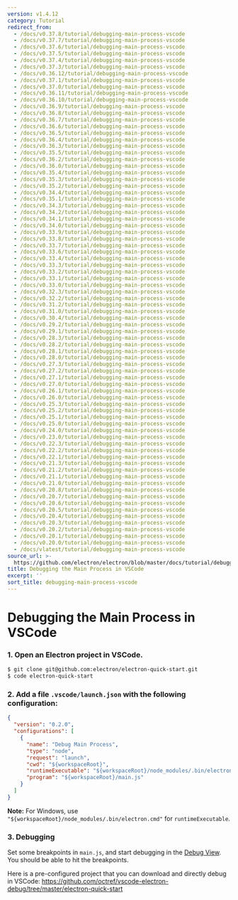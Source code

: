 ```yaml
---
version: v1.4.12
category: Tutorial
redirect_from:
  - /docs/v0.37.8/tutorial/debugging-main-process-vscode
  - /docs/v0.37.7/tutorial/debugging-main-process-vscode
  - /docs/v0.37.6/tutorial/debugging-main-process-vscode
  - /docs/v0.37.5/tutorial/debugging-main-process-vscode
  - /docs/v0.37.4/tutorial/debugging-main-process-vscode
  - /docs/v0.37.3/tutorial/debugging-main-process-vscode
  - /docs/v0.36.12/tutorial/debugging-main-process-vscode
  - /docs/v0.37.1/tutorial/debugging-main-process-vscode
  - /docs/v0.37.0/tutorial/debugging-main-process-vscode
  - /docs/v0.36.11/tutorial/debugging-main-process-vscode
  - /docs/v0.36.10/tutorial/debugging-main-process-vscode
  - /docs/v0.36.9/tutorial/debugging-main-process-vscode
  - /docs/v0.36.8/tutorial/debugging-main-process-vscode
  - /docs/v0.36.7/tutorial/debugging-main-process-vscode
  - /docs/v0.36.6/tutorial/debugging-main-process-vscode
  - /docs/v0.36.5/tutorial/debugging-main-process-vscode
  - /docs/v0.36.4/tutorial/debugging-main-process-vscode
  - /docs/v0.36.3/tutorial/debugging-main-process-vscode
  - /docs/v0.35.5/tutorial/debugging-main-process-vscode
  - /docs/v0.36.2/tutorial/debugging-main-process-vscode
  - /docs/v0.36.0/tutorial/debugging-main-process-vscode
  - /docs/v0.35.4/tutorial/debugging-main-process-vscode
  - /docs/v0.35.3/tutorial/debugging-main-process-vscode
  - /docs/v0.35.2/tutorial/debugging-main-process-vscode
  - /docs/v0.34.4/tutorial/debugging-main-process-vscode
  - /docs/v0.35.1/tutorial/debugging-main-process-vscode
  - /docs/v0.34.3/tutorial/debugging-main-process-vscode
  - /docs/v0.34.2/tutorial/debugging-main-process-vscode
  - /docs/v0.34.1/tutorial/debugging-main-process-vscode
  - /docs/v0.34.0/tutorial/debugging-main-process-vscode
  - /docs/v0.33.9/tutorial/debugging-main-process-vscode
  - /docs/v0.33.8/tutorial/debugging-main-process-vscode
  - /docs/v0.33.7/tutorial/debugging-main-process-vscode
  - /docs/v0.33.6/tutorial/debugging-main-process-vscode
  - /docs/v0.33.4/tutorial/debugging-main-process-vscode
  - /docs/v0.33.3/tutorial/debugging-main-process-vscode
  - /docs/v0.33.2/tutorial/debugging-main-process-vscode
  - /docs/v0.33.1/tutorial/debugging-main-process-vscode
  - /docs/v0.33.0/tutorial/debugging-main-process-vscode
  - /docs/v0.32.3/tutorial/debugging-main-process-vscode
  - /docs/v0.32.2/tutorial/debugging-main-process-vscode
  - /docs/v0.31.2/tutorial/debugging-main-process-vscode
  - /docs/v0.31.0/tutorial/debugging-main-process-vscode
  - /docs/v0.30.4/tutorial/debugging-main-process-vscode
  - /docs/v0.29.2/tutorial/debugging-main-process-vscode
  - /docs/v0.29.1/tutorial/debugging-main-process-vscode
  - /docs/v0.28.3/tutorial/debugging-main-process-vscode
  - /docs/v0.28.2/tutorial/debugging-main-process-vscode
  - /docs/v0.28.1/tutorial/debugging-main-process-vscode
  - /docs/v0.28.0/tutorial/debugging-main-process-vscode
  - /docs/v0.27.3/tutorial/debugging-main-process-vscode
  - /docs/v0.27.2/tutorial/debugging-main-process-vscode
  - /docs/v0.27.1/tutorial/debugging-main-process-vscode
  - /docs/v0.27.0/tutorial/debugging-main-process-vscode
  - /docs/v0.26.1/tutorial/debugging-main-process-vscode
  - /docs/v0.26.0/tutorial/debugging-main-process-vscode
  - /docs/v0.25.3/tutorial/debugging-main-process-vscode
  - /docs/v0.25.2/tutorial/debugging-main-process-vscode
  - /docs/v0.25.1/tutorial/debugging-main-process-vscode
  - /docs/v0.25.0/tutorial/debugging-main-process-vscode
  - /docs/v0.24.0/tutorial/debugging-main-process-vscode
  - /docs/v0.23.0/tutorial/debugging-main-process-vscode
  - /docs/v0.22.3/tutorial/debugging-main-process-vscode
  - /docs/v0.22.2/tutorial/debugging-main-process-vscode
  - /docs/v0.22.1/tutorial/debugging-main-process-vscode
  - /docs/v0.21.3/tutorial/debugging-main-process-vscode
  - /docs/v0.21.2/tutorial/debugging-main-process-vscode
  - /docs/v0.21.1/tutorial/debugging-main-process-vscode
  - /docs/v0.21.0/tutorial/debugging-main-process-vscode
  - /docs/v0.20.8/tutorial/debugging-main-process-vscode
  - /docs/v0.20.7/tutorial/debugging-main-process-vscode
  - /docs/v0.20.6/tutorial/debugging-main-process-vscode
  - /docs/v0.20.5/tutorial/debugging-main-process-vscode
  - /docs/v0.20.4/tutorial/debugging-main-process-vscode
  - /docs/v0.20.3/tutorial/debugging-main-process-vscode
  - /docs/v0.20.2/tutorial/debugging-main-process-vscode
  - /docs/v0.20.1/tutorial/debugging-main-process-vscode
  - /docs/v0.20.0/tutorial/debugging-main-process-vscode
  - /docs/vlatest/tutorial/debugging-main-process-vscode
source_url: >-
  https://github.com/electron/electron/blob/master/docs/tutorial/debugging-main-process-vscode.md
title: Debugging the Main Process in VSCode
excerpt: ''
sort_title: debugging-main-process-vscode
---
```

# Debugging the Main Process in VSCode

### 1\. Open an Electron project in VSCode.

```bash
$ git clone git@github.com:electron/electron-quick-start.git
$ code electron-quick-start
```

### 2\. Add a file `.vscode/launch.json` with the following configuration:

```json
{
  "version": "0.2.0",
  "configurations": [
    {
      "name": "Debug Main Process",
      "type": "node",
      "request": "launch",
      "cwd": "${workspaceRoot}",
      "runtimeExecutable": "${workspaceRoot}/node_modules/.bin/electron",
      "program": "${workspaceRoot}/main.js"
    }
  ]
}
```

**Note:** For Windows, use `"${workspaceRoot}/node_modules/.bin/electron.cmd"` for `runtimeExecutable`.

### 3\. Debugging

Set some breakpoints in `main.js`, and start debugging in the [Debug View](https://code.visualstudio.com/docs/editor/debugging). You should be able to hit the breakpoints.

Here is a pre-configured project that you can download and directly debug in VSCode: https://github.com/octref/vscode-electron-debug/tree/master/electron-quick-start
